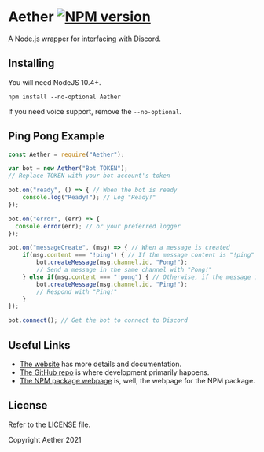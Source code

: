Aether [![NPM version](https://img.shields.io/npm/v/eris.svg?style=flat-square&color=informational)](https://npmjs.com/package/eris)
====

A Node.js wrapper for interfacing with Discord.

Installing
----------

You will need NodeJS 10.4+.

```
npm install --no-optional Aether
```

If you need voice support, remove the `--no-optional`.

Ping Pong Example
-----------------

```js
const Aether = require("Aether");

var bot = new Aether("Bot TOKEN");
// Replace TOKEN with your bot account's token

bot.on("ready", () => { // When the bot is ready
    console.log("Ready!"); // Log "Ready!"
});

bot.on("error", (err) => {
  console.error(err); // or your preferred logger
});

bot.on("messageCreate", (msg) => { // When a message is created
    if(msg.content === "!ping") { // If the message content is "!ping"
        bot.createMessage(msg.channel.id, "Pong!");
        // Send a message in the same channel with "Pong!"
    } else if(msg.content === "!pong") { // Otherwise, if the message is "!pong"
        bot.createMessage(msg.channel.id, "Ping!");
        // Respond with "Ping!"
    }
});

bot.connect(); // Get the bot to connect to Discord
```


Useful Links
------------

- [The website](https://jxcksondev.netlify.app/Aether) has more details and documentation.
- [The GitHub repo](https://github.com/jxckson-ctrl/Aether-library) is where development primarily happens.
- [The NPM package webpage](https://npmjs.com/package/aether-library) is, well, the webpage for the NPM package.

License
-------

Refer to the [LICENSE](LICENSE) file.

Copyright Aether 2021